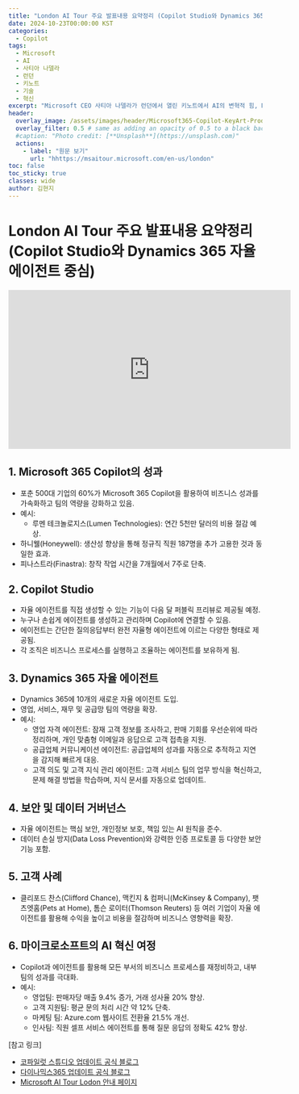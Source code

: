 ```yaml
---
title: "London AI Tour 주요 발표내용 요약정리 (Copilot Studio와 Dynamics 365 자율 에이전트 중심)"
date: 2024-10-23T00:00:00 KST
categories:
  - Copilot
tags:
  - Microsoft
  - AI
  - 사티아 나델라
  - 런던
  - 키노트
  - 기술
  - 혁신
excerpt: "Microsoft CEO 사티아 나델라가 런던에서 열린 키노트에서 AI의 변혁적 힘, Microsoft의 AI 전략, 그리고 기술의 미래를 강조했습니다."
header:
  overlay_image: /assets/images/header/Microsoft365-Copilot-KeyArt-Productivity-6K-01.png
  overlay_filter: 0.5 # same as adding an opacity of 0.5 to a black background
  #caption: "Photo credit: [**Unsplash**](https://unsplash.com)"
  actions:
    - label: "원문 보기"
      url: "hhttps://msaitour.microsoft.com/en-us/london"
toc: false
toc_sticky: true
classes: wide
author: 김현지
---
```


# London AI Tour 주요 발표내용 요약정리(Copilot Studio와 Dynamics 365 자율 에이전트 중심)

<iframe width="560" height="315" src="https://www.youtube.com/embed/kOkDTvsUuWA?si=j55oY0xovwVXEGkn" title="YouTube video player" frameborder="0" allow="accelerometer; autoplay; clipboard-write; encrypted-media; gyroscope; picture-in-picture; web-share" referrerpolicy="strict-origin-when-cross-origin" allowfullscreen></iframe>

## 1. Microsoft 365 Copilot의 성과

- 포춘 500대 기업의 60%가 Microsoft 365 Copilot을 활용하여 비즈니스 성과를 가속화하고 팀의 역량을 강화하고 있음.
- 예시:
  - 루멘 테크놀로지스(Lumen Technologies): 연간 5천만 달러의 비용 절감 예상.
- 하니웰(Honeywell): 생산성 향상을 통해 정규직 직원 187명을 추가 고용한 것과 동일한 효과.
- 피나스트라(Finastra): 창작 작업 시간을 7개월에서 7주로 단축.

## 2. Copilot Studio
- 자율 에이전트를 직접 생성할 수 있는 기능이 다음 달 퍼블릭 프리뷰로 제공될 예정.
- 누구나 손쉽게 에이전트를 생성하고 관리하며 Copilot에 연결할 수 있음.
- 에이전트는 간단한 질의응답부터 완전 자율형 에이전트에 이르는 다양한 형태로 제공됨.
- 각 조직은 비즈니스 프로세스를 실행하고 조율하는 에이전트를 보유하게 됨.

## 3. Dynamics 365 자율 에이전트
- Dynamics 365에 10개의 새로운 자율 에이전트 도입.
- 영업, 서비스, 재무 및 공급망 팀의 역량을 확장.
- 예시:
  - 영업 자격 에이전트: 잠재 고객 정보를 조사하고, 판매 기회를 우선순위에 따라 정리하며, 개인 맞춤형 이메일과 응답으로 고객 접촉을 지원.
  - 공급업체 커뮤니케이션 에이전트: 공급업체의 성과를 자동으로 추적하고 지연을 감지해 빠르게 대응.
  - 고객 의도 및 고객 지식 관리 에이전트: 고객 서비스 팀의 업무 방식을 혁신하고, 문제 해결 방법을 학습하며, 지식 문서를 자동으로 업데이트.

## 4. 보안 및 데이터 거버넌스

- 자율 에이전트는 핵심 보안, 개인정보 보호, 책임 있는 AI 원칙을 준수.
- 데이터 손실 방지(Data Loss Prevention)와 강력한 인증 프로토콜 등 다양한 보안 기능 포함.

## 5. 고객 사례

- 클리포드 찬스(Clifford Chance), 맥킨지 & 컴퍼니(McKinsey & Company), 팻츠엣홈(Pets at Home), 톰슨 로이터(Thomson Reuters) 등 여러 기업이 자율 에이전트를 활용해 수익을 높이고 비용을 절감하며 비즈니스 영향력을 확장.

## 6. 마이크로소프트의 AI 혁신 여정
- Copilot과 에이전트를 활용해 모든 부서의 비즈니스 프로세스를 재정비하고, 내부팀의 성과를 극대화.
- 예시:
  - 영업팀: 판매자당 매출 9.4% 증가, 거래 성사율 20% 향상.
  - 고객 지원팀: 평균 문의 처리 시간 약 12% 단축.
  - 마케팅 팀: Azure.com 웹사이트 전환율 21.5% 개선.
  - 인사팀: 직원 셀프 서비스 에이전트를 통해 질문 응답의 정확도 42% 향상.

[참고 링크]
- [코파일럿 스튜디오 업데이트 공식 블로그](https://www.microsoft.com/en-us/microsoft-copilot/blog/copilot-studio/unlocking-autonomous-agent-capabilities-with-microsoft-copilot-studio/)
- [다이나믹스365 업데이트 공식 블로그](https://www.microsoft.com/en-us/dynamics-365/blog/business-leader/2024/10/21/transform-work-with-autonomous-agents-across-your-business-processes/)
- [Microsoft AI Tour Lodon 안내 페이지](https://msaitour.microsoft.com/en-us/london)

